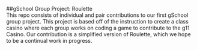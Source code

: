 ##gSchool Group Project: Roulette
<br>
This repo consists of individual and pair contributions to our first gSchool group project. This project is based off of the instruction to create a class casino where each group works on coding a game to contribute to the g11 Casino. Our contribution is a simplified version of Roulette, which we hope to be a continual work in progress. 
